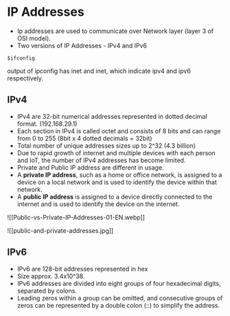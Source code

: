 # IP Addresses

- Ip addresses are used to communicate over Network layer (layer 3 of OSI model).
- Two versions of IP Addresses - IPv4 and IPv6

```
$ifconfig
```

output of ipconfig has inet and inet, which indicate ipv4 and ipv6 respectively.

## IPv4
- IPv4 are 32-bit numerical addresses represented in dotted decimal format. (192.168.29.1)
- Each section in IPv4 is called octet and consists of 8 bits and can range from 0 to 255 (8bit x 4 dotted decimals = 32bit)
- Total number of unique addresses sizes up to 2^32 (4.3 billion)
- Due to rapid growth of internet and multiple devices with each person and IoT, the number of IPv4 addresses has become limited.
- Private and Public IP address are different in usage.
- A **private IP address**, such as a home or office network, is assigned to a device on a local network and is used to identify the device within that network. 
- A **public IP address** is assigned to a device directly connected to the internet and is used to identify the device on the internet.

![[Public-vs-Private-IP-Addresses-01-EN.webp]]

![[public-and-private-addresses.jpg]]

## IPv6
- IPv6 are 128-bit addresses represented in hex
- Size approx. 3.4x10^38.
- IPv6 addresses are divided into eight groups of four hexadecimal digits, separated by colons. 
- Leading zeros within a group can be omitted, and consecutive groups of zeros can be represented by a double colon (::) to simplify the address.

